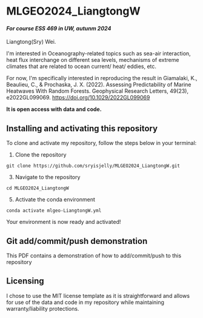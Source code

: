 # MLGEO2024_LiangtongW
#### *For course ESS 469 in UW, autunm 2024*

Liangtong(Sry) Wei. 

I'm interested in Oceanography-related topics such as sea-air interaction, heat flux interchange on different sea levels, mechanisms of extreme climates that are related to ocean current/ heat/ eddies, etc. 

For now, I'm specifically interested in reproducing the result in 
Giamalaki, K., Beaulieu, C., & Prochaska, J. X. (2022). Assessing Predictability of Marine Heatwaves With Random Forests. Geophysical Research Letters, 49(23), e2022GL099069. https://doi.org/10.1029/2022GL099069

**It is open access with data and code.**

## Installing and activating this repository
To clone and activate my repository, follow the steps below in your terminal:

1. Clone the repository
   
```
git clone https://github.com/sryisjelly/MLGEO2024_LiangtongW.git
```

3. Navigate to the repository
   
```cd MLGEO2024_LiangtongW```

5. Activate the conda environment
   
```conda activate mlgeo-LiangtongW.yml```

Your environment is now ready and activated!

## Git add/commit/push demonstration
This PDF contains a demonstration of how to add/commit/push to this repository

## Licensing
I chose to use the MIT license template as it is straightforward and allows for use of the data and code in my repository while maintaining warranty/liability protections.
